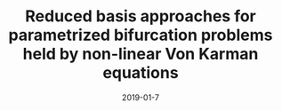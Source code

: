 ---
title: "Reduced basis approaches for parametrized bifurcation problems held by non-linear Von Karman equations"
collection: publications
permalink: /publication/2019-01-7-Reduced-basis-approaches-for-parametrized-bifurcation-problems-held-by-non-linear-Von-Karman-equations
date: 2019-01-7
item: 6
venue: 'Journal of Scientific Computing'
paperurl: 'https://doi.org/10.1007/s10915-019-01003-3'
authors: 'F. Pichi, G. Rozza'
pubsource: 'journal'
biblio: >
   @article{Pichi2019,\
 
   author={Pichi, F.  and Rozza, G.},\
 
   title={Reduced basis approaches for parametrized bifurcation problems held by non-linear {V}on {Karman} equations},\
 
   journal={Journal of Scientific Computing},\
 
   year={2019},\
 
   doi={10.1007/s10915-019-01003-3},\
 
   volume={81},\
 
   number={1},\
 
   pages={112--135}}
---